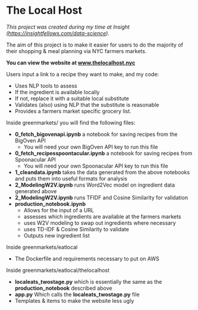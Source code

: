 # The Local Host
*This project was created during my time at Insight (https://insightfellows.com/data-science).*

The aim of this project is to make it easier for users to do the majority of their shopping & meal planning via NYC farmers markets. 

__You can view the website at www.thelocalhost.nyc__ 

Users input a link to a recipe they want to make, and my code:
*  Uses NLP tools to assess
 * If the ingredient is available locally
 * If not, replace it with a suitable local substitute
* Validates (also) using NLP that the substitute is reasonable
* Provides a farmers market specific grocery list.


Inside greenmarkets/ you will find the following files:

* __0_fetch_bigovenapi.ipynb__ a notebook for saving recipes from the BigOven API
  * You will need your own BigOven API key to run this file
* __0_fetch_recipesspoontacular.ipynb__ a notebook for saving recipes from Spoonacular API  
  * You will need your own Spoonacular API key to run this file
* __1_cleandata.ipynb__ takes the data generated from the above notebooks and puts them into useful formats for analysis
* __2_ModelingW2V.ipynb__ runs Word2Vec model on ingredient data generated above
* __2_ModelingW2V.ipynb__ runs TFIDF and Cosine Similarity for validation 
* __production_notebook.ipynb__ 
  * Allows for the input of a URL
  * assesses which ingredients are available at the farmers markets
  * uses W2V modeling to swap out ingredients where necessary
  * uses TD-IDF & Cosine Similarity to validate
  * Outputs new ingredient list



Inside greenmarkets/eatlocal
* The Dockerfile and requirements necessary to put on AWS

Inside greenmarkets/eatlocal/thelocalhost
* __localeats_twostage.py__ which is essentially the same as the __production_notebook__ described above
* __app.py__ Which calls the __localeats_twostage.py__ file
* Templates & items to make the website less ugly
